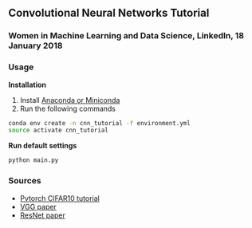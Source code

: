 ## Convolutional Neural Networks Tutorial
### Women in Machine Learning and Data Science, LinkedIn, 18 January 2018


### Usage

**Installation**

1. Install [Anaconda or Miniconda](https://conda.io/docs/user-guide/install/index.html)
2. Run the following commands

```bash
conda env create -n cnn_tutorial -f environment.yml
source activate cnn_tutorial
```

**Run default settings**
```bash
python main.py
```

### Sources

- [Pytorch CIFAR10 tutorial](https://github.com/pytorch/tutorials/blob/master/beginner_source/blitz/cifar10_tutorial.py)
- [VGG paper](https://arxiv.org/pdf/1409.1556.pdf)
- [ResNet paper](https://arxiv.org/abs/1512.03385)
